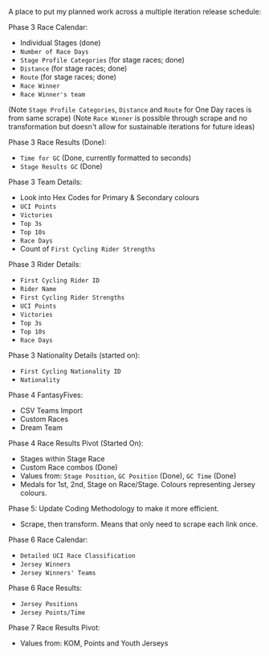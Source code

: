 A place to put my planned work across a multiple iteration release schedule:

Phase 3 Race Calendar:
- Individual Stages (done)
- `Number of Race Days`
- `Stage Profile Categories` (for stage races; done)
- `Distance` (for stage races; done)
- `Route` (for stage races; done)
- `Race Winner`
- `Race Winner's team`

(Note `Stage Profile Categories`, `Distance` and `Route` for One Day races is from same scrape)
(Note `Race Winner` is possible through scrape and no transformation but doesn't allow for sustainable iterations for future ideas)

Phase 3 Race Results (Done):
- `Time for GC` (Done, currently formatted to seconds)
- `Stage Results GC` (Done)

Phase 3 Team Details:
- Look into Hex Codes for Primary & Secondary colours
- `UCI Points`
- `Victories`
- `Top 3s`
- `Top 10s`
- `Race Days`
- Count of `First Cycling Rider Strengths`

Phase 3 Rider Details:
- `First Cycling Rider ID`
- `Rider Name`
- `First Cycling Rider Strengths`
- `UCI Points`
- `Victories`
- `Top 3s`
- `Top 10s`
- `Race Days`

Phase 3 Nationality Details (started on):
- `First Cycling Nationality ID`
- `Nationality`

Phase 4 FantasyFives:
- CSV Teams Import
- Custom Races
- Dream Team

Phase 4 Race Results Pivot (Started On):
- Stages within Stage Race
- Custom Race combos (Done)
- Values from: `Stage Position`, `GC Position` (Done), `GC Time` (Done)
- Medals for 1st, 2nd, Stage on Race/Stage. Colours representing Jersey colours.

Phase 5: Update Coding Methodology to make it more efficient.
- Scrape, then transform. Means that only need to scrape each link once.

Phase 6 Race Calendar:
- `Detailed UCI Race Classification`
- `Jersey Winners`
- `Jersey Winners' Teams`

Phase 6 Race Results:
- `Jersey Positions`
- `Jersey Points/Time`

Phase 7 Race Results Pivot:
- Values from: KOM, Points and Youth Jerseys
